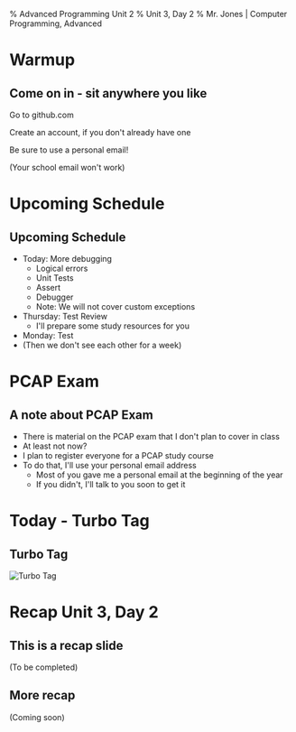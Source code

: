 % Advanced Programming Unit 2
% Unit 3, Day 2
% Mr. Jones | Computer Programming, Advanced


# Warmup

## Come on in - sit anywhere you like

Go to github.com

Create an account, if you don't already have one

Be sure to use a personal email!

(Your school email won't work)


# Upcoming Schedule


## Upcoming Schedule
- Today: More debugging
    - Logical errors
    - Unit Tests
    - Assert
    - Debugger
    - Note: We will not cover custom exceptions
- Thursday: Test Review
    - I'll prepare some study resources for you
- Monday: Test
- (Then we don't see each other for a week)

# PCAP Exam

## A note about PCAP Exam
- There is material on the PCAP exam that I don't plan to cover in class
- At least not now?
- I plan to register everyone for a PCAP study course
- To do that, I'll use your personal email address
    + Most of you gave me a personal email at the beginning of the year
    + If you didn't, I'll talk to you soon to get it


# Today - Turbo Tag

## Turbo Tag
![Turbo Tag](../../images/turbo_tag.png)







# Recap Unit 3, Day 2

## This is a recap slide
(To be completed)

## More recap
(Coming soon)

